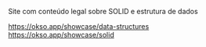 Site com conteúdo legal sobre SOLID e estrutura de dados

https://okso.app/showcase/data-structures
https://okso.app/showcase/solid
